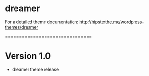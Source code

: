 dreamer
===============================

For a detailed theme documentation: http://hipsterthe.me/wordpress-themes/dreamer

===============================

Version 1.0
===============================
- dreamer theme release